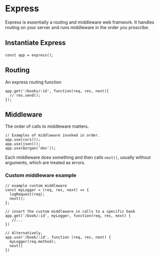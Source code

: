 # Express

Express is essentially a routing and middleware web framwork. It handles routing on your server and runs middleware in the order you proscribe.

## Instantiate Express

`const app = express()`; 

## Routing

An express routing function 
```
app.get('/books/:id', function(req, res, next){
  // res.send();
});
```

## Middleware

The order of calls to middleware matters. 
```
// Examples of middleware invoked in order.
app.use(cors());
app.use(json());
app.use(morgan('dev'));
```

Each middleware does something and then calls `next()`, usually without arguments, which are treated as errors.

### Custom middleware example
```
// example custom middleware
const myLogger = (req, res, next) => {
  logRequest(req);
  next();
};

// insert the custom middleware in calls to a specific book
app.get('/book/:id', myLogger, function(req, res, next) {
   //...
})

// Alternatively, 
app.use('/book/:id', function (req, res, next) {
  myLogger(req.method);
  next()
})
```
